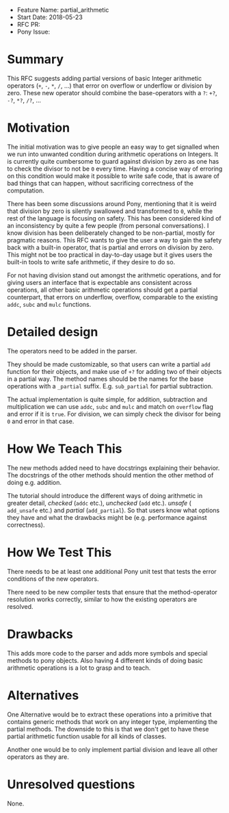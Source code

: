 - Feature Name: partial_arithmetic
- Start Date: 2018-05-23
- RFC PR:
- Pony Issue:

# Summary

This RFC suggests adding partial versions of basic Integer arithmetic operators (`+`, `-`, `*`, `/`, ...)
that error on overflow or underflow or division by zero. These new operator should combine the base-operators with a `?`:
`+?`, `-?`, `*?`, `/?`, ...

# Motivation

The initial motivation was to give people an easy way to get signalled when we run into unwanted condition during arithmetic operations on Integers. It is currently quite cumbersome to guard against division by zero as one has to check the divisor to not be `0` every time. Having a concise way of erroring on this condition would make it possible to write safe code, that is aware of bad things that can happen, without sacrificing correctness of the computation.

There has been some discussions around Pony, mentioning that it is weird that division by zero is silently swallowed and transformed to `0`, while the rest of the language is focusing on safety. This has been considered kind of an inconsistency by quite a few people (from personal conversations). I know division has been deliberately changed to be non-partial, mostly for pragmatic reasons. This RFC wants to give the user a way to gain the safety back with a built-in operator, that is partial and errors on division by zero. This might not be too practical in day-to-day usage but it gives users the built-in tools to write safe arithmetic, if they desire to do so.

For not having division stand out amongst the arithmetic operations, and for giving users an interface that is expectable ans consistent across operations, all other basic arithmetic operations should get a partial counterpart, that errors on underflow, overflow, comparable to the existing `addc`, `subc` and `mulc` functions.


# Detailed design

The operators need to be added in the parser.

They should be made customizable, so that users can write a partial `add` function for their objects, and make use of `+?` for adding two of their objects in a partial way. The method names should be the names for the base operations with a `_partial` suffix. E.g. `sub_partial` for partial subtraction.

The actual implementation is quite simple, for addition, subtraction and multiplication we can use `addc`, `subc` and `mulc` and match on `overflow` flag and error if it is `true`. For division, we can simply check the divisor for being `0` and error in that case.

# How We Teach This

The new methods added need to have docstrings explaining their behavior. The docstrings of the other methods should mention the other method of doing e.g. addition.

The tutorial should introduce the different ways of doing arithmetic in greater detail, *checked* (`addc` etc.), *unchecked* (`add` etc.). *unsafe* ( `add_unsafe` etc.) and *partial* (`add_partial`). So that users know what options they have and what the drawbacks might be (e.g. performance against correctness).

# How We Test This

There needs to be at least one additional Pony unit test that tests the error conditions of the new operators.

There need to be new compiler tests that ensure that the method-operator resolution works correctly, similar to how the existing operators are resolved.

# Drawbacks

This adds more code to the parser and adds more symbols and special methods to pony objects.
Also having 4 different kinds of doing basic arithmetic operations is a lot to grasp and to teach.


# Alternatives

One Alternative would be to extract these operations into a primitive that contains generic methods that work on any integer type, implementing the partial methods. The downside to this is that we don't get to have these partial arithmetic function usable for all kinds of classes.

Another one would be to only implement partial division and leave all other operators as they are.


# Unresolved questions

None.
